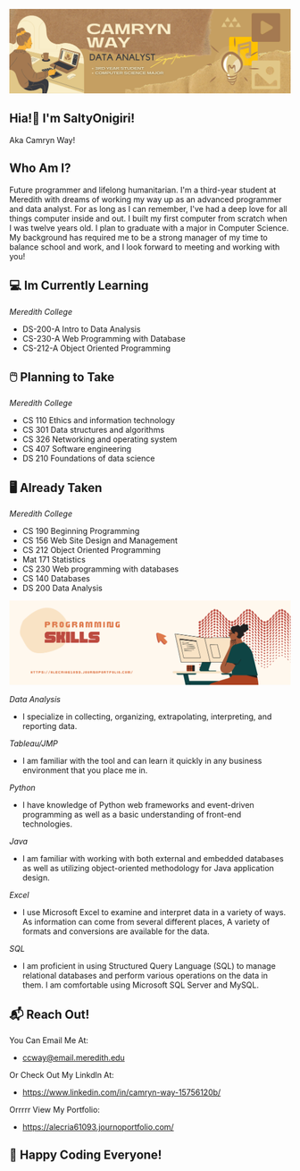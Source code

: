 ![](DataAnalyst.png)
<h2> Hia!👋 I'm SaltyOnigiri!</h2>
Aka Camryn Way!

<h2>Who Am I?</h2>
Future programmer and lifelong humanitarian. I'm a third-year student at Meredith with dreams of working my way up as an advanced programmer and data analyst. For as long as I can remember, I've had a deep love for all things computer inside and out. I built my first computer from scratch when I was twelve years old. I plan to graduate with a major in Computer Science. My background has required me to be a strong manager of my time to balance school and work, and I look forward to meeting and working with you!

<h2>💻 Im Currently Learning</h2>

_Meredith College_
- DS-200-A Intro to Data Analysis
- CS-230-A Web Programming with Database 
- CS-212-A Object Oriented Programming 

<h2>🖱️ Planning to Take</h2>

_Meredith College_
- CS 110 Ethics and information technology
- CS 301 Data structures and algorithms
- CS 326 Networking and operating system
- CS 407 Software engineering
- DS 210 Foundations of data science


<h2> 🖥️ Already Taken</h2>

_Meredith College_
- CS 190 Beginning Programming
- CS 156 Web Site Design and Management
- CS 212 Object Oriented Programming
- Mat 171 Statistics
- CS 230 Web programming with databases
- CS 140 Databases
- DS 200 Data Analysis 

![](Skills.png)

_Data Analysis_
- I specialize in collecting, organizing, extrapolating, interpreting, and reporting data.

_Tableau/JMP_
- I am familiar with the tool and can learn it quickly in any business environment that you place me in.

_Python_
- I have knowledge of Python web frameworks and event-driven programming as well as a basic understanding of front-end technologies.

_Java_
- I am familiar with working with both external and embedded databases as well as utilizing object-oriented methodology for Java application design.

_Excel_
- I use Microsoft Excel to examine and interpret data in a variety of ways. As information can come from several different places, A variety of formats and conversions are available for the data.

_SQL_
- I am proficient in using Structured Query Language (SQL) to manage relational databases and perform various operations on the data in them. I am comfortable using Microsoft SQL Server and MySQL.

<h2> 📬 Reach Out!</h2>

You Can Email Me At:
- ccway@email.meredith.edu

Or Check Out My Linkdln At:
- https://www.linkedin.com/in/camryn-way-15756120b/

Orrrrr View My Portfolio:
- https://alecria61093.journoportfolio.com/

<h2> 🧩 Happy Coding Everyone!</h2>
